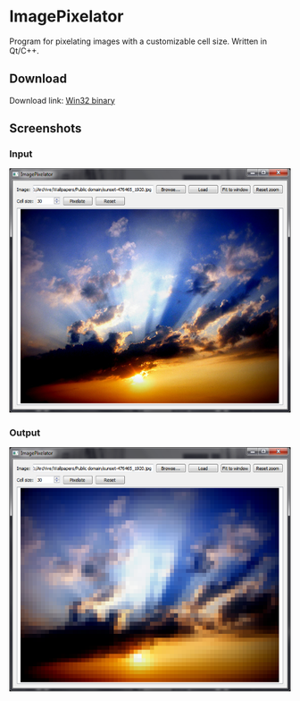 # ImagePixelator
Program for pixelating images with a customizable cell size. Written in Qt/C++.

## Download

Download link: [Win32 binary](https://github.com/Extender/ImagePixelator/raw/master/bin/imagepixelator-v1.0-bin-win32.zip)

## Screenshots

### Input

![Input screenshot](ScreenshotInput.png)

### Output

![Output screenshot](ScreenshotOutput.png)
